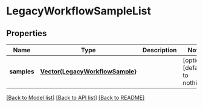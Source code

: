 # LegacyWorkflowSampleList


## Properties
Name | Type | Description | Notes
------------ | ------------- | ------------- | -------------
**samples** | [**Vector{LegacyWorkflowSample}**](LegacyWorkflowSample.md) |  | [optional] [default to nothing]


[[Back to Model list]](../README.md#models) [[Back to API list]](../README.md#api-endpoints) [[Back to README]](../README.md)


